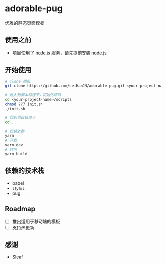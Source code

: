 # adorable-pug
优雅的静态页面模板

## 使用之前
- 项目使用了 [node.js](https://nodejs.org/zh-cn/) 服务，请先提前安装 [node.js](https://nodejs.org/zh-cn/)

## 开始使用
```bash 
# clone 模板
git clone https://github.com/LeiHanCN/adorable-pug.git <your-project-name>

# 进入到脚本路径下，初始化项目
cd <your-project-name>/scripts
chmod 777 init.sh
./init.sh

# 回到项目目录下
cd ..

# 安装依赖
yarn 
# 开发
yarn dev
# 打包
yarn build
```

## 依赖的技术栈
- babel
- stylus
- pug

## Roadmap
- [ ] 推出适用于移动端的模板
- [ ] 支持热更新

## 感谢
- [Sleaf](https://github.com/Sleaf)